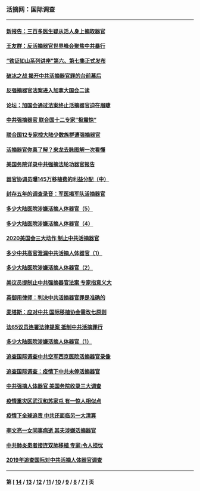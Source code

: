 ### 活摘网：国际调查
---
#### [新报告：三百多医生疑从活人身上摘取器官](../../pages/nf5947/n13703044.md?05240430) 
#### [王友群：反活摘器官世界峰会聚焦中共暴行](../../pages/nf5947/n13250738.md?05240430) 
#### [“铁证如山系列讲座”第六、第七集正式发布](../../pages/nf5947/n13106287.md?05240430) 
#### [破冰之战 揭开中共活摘器官罪的台前幕后](../../pages/nf5947/n13082457.md?05240430) 
#### [反强摘器官法案进入加拿大国会二读](../../pages/nf5947/n13033450.md?05240430) 
#### [论坛：加国会通过法案终止活摘器官迫在眉睫](../../pages/nf5947/n13029839.md?05240430) 
#### [中共强摘器官 联合国十二专家“极震惊”](../../pages/nf5947/n13024313.md?05240430) 
#### [联合国12专家控大陆少数族群遭强摘器官](../../pages/nf5947/n13023877.md?05240430) 
#### [活摘器官你真了解？来龙去脉图解一次看懂](../../pages/nf5947/n13013820.md?05240430) 
#### [美国务院详录中共强摘法轮功器官报告](../../pages/nf5947/n12944519.md?05240430) 
#### [器官协调员曝145万移植费的利益分配（中）](../../pages/nf5947/n12894547.md?05240430) 
#### [封存五年的调查录音：军医揭军队活摘器官](../../pages/nf5947/n12798692.md?05240430) 
#### [多少大陆医院涉嫌活摘人体器官（5）](../../pages/nf5947/n12768383.md?05240430) 
#### [多少大陆医院涉嫌活摘人体器官（4）](../../pages/nf5947/n12664434.md?05240430) 
#### [2020美国会三大动作 制止中共活摘器官](../../pages/nf5947/n12682004.md?05240430) 
#### [多少中共高官泄漏中共活摘人体器官（1）](../../pages/nf5947/n12671234.md?05240430) 
#### [多少大陆医院涉嫌活摘人体器官（2）](../../pages/nf5947/n12655589.md?05240430) 
#### [美议员提制止中共强摘器官法案 专家指意义大](../../pages/nf5947/n12630561.md?05240430) 
#### [英御用律师：判决中共活摘器官罪是准确的](../../pages/nf5947/n12580740.md?05240430) 
#### [麦塔斯：应对中共 国际移植协会需改七原则](../../pages/nf5947/n12514711.md?05240430) 
#### [法65议员连署法律提案 抵制中共活摘罪行](../../pages/nf5947/n12437047.md?05240430) 
#### [多少大陆医院涉嫌活摘人体器官（1）](../../pages/nf5947/n12414284.md?05240430) 
#### [追查国际调查中共空军西京医院活摘器官录像](../../pages/nf5947/n12348837.md?05240430) 
#### [追查国际调查：疫情下中共未停活摘器官](../../pages/nf5947/n12273415.md?05240430) 
#### [中共强摘人体器官 美国务院收录三大调查](../../pages/nf5947/n12181488.md?05240430) 
#### [疫情重灾区武汉和苏家屯 有一惊人相似点](../../pages/nf5947/n12150824.md?05240430) 
#### [疫情下全球追责 中共还面临另一大清算](../../pages/nf5947/n12070397.md?05240430) 
#### [李文亮一女同事病逝 其夫涉嫌活摘器官](../../pages/nf5947/n11957882.md?05240430) 
#### [中共肺炎患者接连双肺移植 专家:令人担忧](../../pages/nf5947/n11945516.md?05240430) 
#### [2019年追查国际对中共活摘人体器官调查](../../pages/nf5947/n11917733.md?05240430) 

---
#### 第 [ [14](./14.md?05240430) / [13](./13.md?05240430) / [12](./12.md?05240430) / [11](./11.md?05240430) / [10](./10.md?05240430) / [9](./9.md?05240430) / [8](./8.md?05240430) / [7](./7.md?05240430) ] 页
